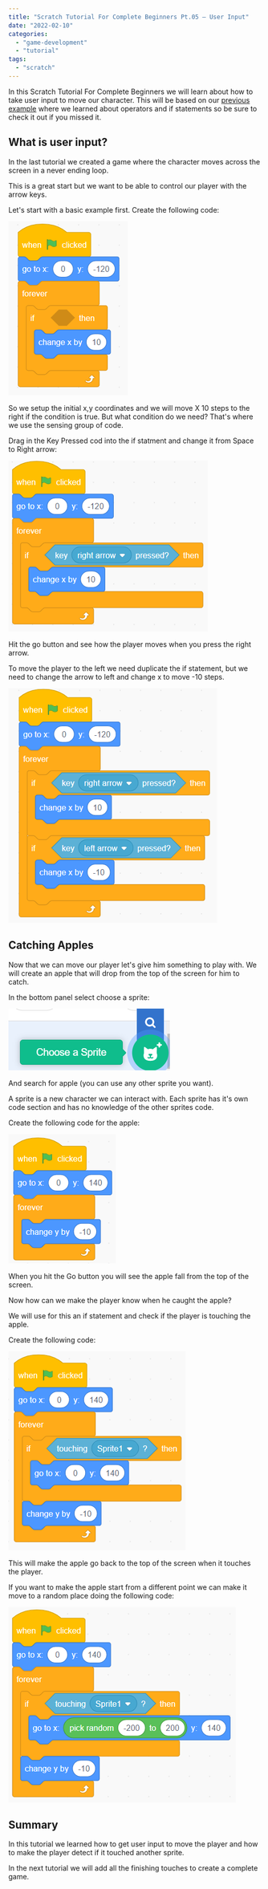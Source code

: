 ```yaml
---
title: "Scratch Tutorial For Complete Beginners Pt.05 – User Input"
date: "2022-02-10"
categories: 
  - "game-development"
  - "tutorial"
tags: 
  - "scratch"
---
```


In this Scratch Tutorial For Complete Beginners we will learn about how to take user input to move our character. This will be based on our [previous example](https://thinkcodeplay.com/scratch-tutorial-for-complete-beginners-part4/) where we learned about operators and if statements so be sure to check it out if you missed it.

## What is user input?

In the last tutorial we created a game where the character moves across the screen in a never ending loop.

This is a great start but we want to be able to control our player with the arrow keys.

Let's start with a basic example first. Create the following code:

![](images/image-1.png)

So we setup the initial x,y coordinates and we will move X 10 steps to the right if the condition is true. But what condition do we need? That's where we use the sensing group of code.

Drag in the Key Pressed cod into the if statment and change it from Space to Right arrow:

![](images/image-3.png)

Hit the go button and see how the player moves when you press the right arrow.

To move the player to the left we need duplicate the if statement, but we need to change the arrow to left and change x to move -10 steps.

![](images/image-4.png)

## Catching Apples

Now that we can move our player let's give him something to play with. We will create an apple that will drop from the top of the screen for him to catch.

In the bottom panel select choose a sprite:

![](images/image-5.png)

And search for apple (you can use any other sprite you want).

A sprite is a new character we can interact with. Each sprite has it's own code section and has no knowledge of the other sprites code.

Create the following code for the apple:

![](images/image-6.png)

When you hit the Go button you will see the apple fall from the top of the screen.

Now how can we make the player know when he caught the apple?

We will use for this an if statement and check if the player is touching the apple.

Create the following code:

![](images/image-7.png)

This will make the apple go back to the top of the screen when it touches the player.

If you want to make the apple start from a different point we can make it move to a random place doing the following code:

![](images/image-8.png)

## Summary

In this tutorial we learned how to get user input to move the player and how to make the player detect if it touched another sprite.

In the next tutorial we will add all the finishing touches to create a complete game.
